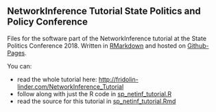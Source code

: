 ## NetworkInference Tutorial State Politics and Policy Conference

Files for the software part of the NetworkInference tutorial at the State Politics Conference 2018.
Written in [RMarkdown](https://rmarkdown.rstudio.com/) and hosted on [Github-Pages](https://pages.github.com/).

You can:

* read the whole tutorial here: http://fridolin-linder.com/NetworkInference_Tutorial
* follow along with just the R code in [sp_netinf_tutorial.R](sp_netinf_tutorial.R)
* read the source for this tutorial in [sp_netinf_tutorial.Rmd](sp_netinf_tutorial.Rmd)
